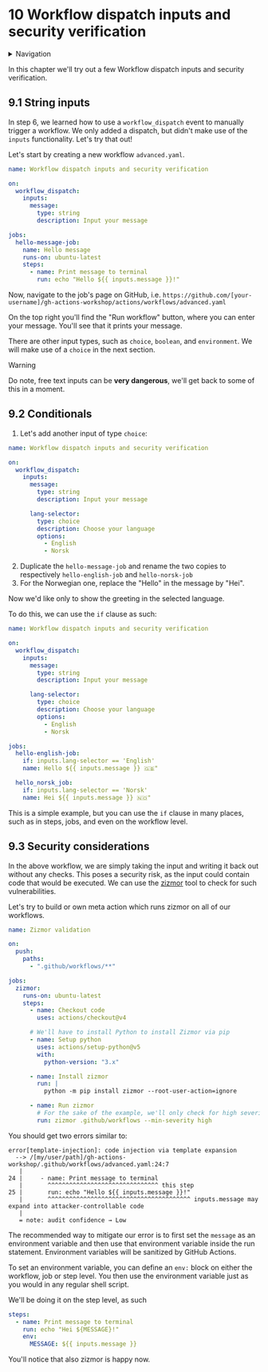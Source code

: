 # 10 Workflow dispatch inputs and security verification

<details>
<summary>Navigation</summary>

1. ~~[Creating a workflow](../1/README.md)~~
1. ~~[Building code in a workflow](../2/README.md)~~
1. ~~[Running multiple jobs in parallel](../3/README.md)~~
1. ~~[Running jobs in sequence](../4/README.md)~~
1. ~~[Deploying to GitHub Pages](../5/README.md)~~
1. ~~[Using other events to run workflows](../6/README.md)~~
1. ~~[Outputs from steps and jobs](../7/README.md)~~
1. ~~[Keeping dependencies up to date with Dependabot](../8/README.md)~~
1. ~~[Matrices](../9/README.md)~~
1. **Workflow dispatch inputs and security verification** (this task)

</details>

In this chapter we'll try out a few Workflow dispatch inputs and security verification.

## 9.1 String inputs

In step 6, we learned how to use a `workflow_dispatch` event to manually trigger a workflow.
We only added a dispatch, but didn't make use of the `inputs` functionality.
Let's try that out!

Let's start by creating a new workflow `advanced.yaml`.

```yaml
name: Workflow dispatch inputs and security verification

on:
  workflow_dispatch:
    inputs:
      message:
        type: string
        description: Input your message

jobs:
  hello-message-job:
    name: Hello message
    runs-on: ubuntu-latest
    steps:
      - name: Print message to terminal
        run: echo "Hello ${{ inputs.message }}!"
```

Now, navigate to the job's page on GitHub, i.e. `https://github.com/[your-username]/gh-actions-workshop/actions/workflows/advanced.yaml`

On the top right you'll find the "Run workflow" button, where you can enter your message.
You'll see that it prints your message.

There are other input types, such as `choice`, `boolean`, and `environment`.
We will make use of a `choice` in the next section.

> [!WARNING]  
> Do note, free text inputs can be **very dangerous**, we'll get back to some of this in a moment.

## 9.2 Conditionals

1. Let's add another input of type `choice`:

```yaml
name: Workflow dispatch inputs and security verification

on:
  workflow_dispatch:
    inputs:
      message:
        type: string
        description: Input your message

      lang-selector:
        type: choice
        description: Choose your language
        options:
          - English
          - Norsk
```

2. Duplicate the `hello-message-job` and rename the two copies to respectively `hello-english-job` and `hello-norsk-job`
3. For the Norwegian one, replace the "Hello" in the message by "Hei".

Now we'd like only to show the greeting in the selected language.

To do this, we can use the `if` clause as such:

```yaml
name: Workflow dispatch inputs and security verification

on:
  workflow_dispatch:
    inputs:
      message:
        type: string
        description: Input your message

      lang-selector:
        type: choice
        description: Choose your language
        options:
          - English
          - Norsk

jobs:
  hello-english-job:
    if: inputs.lang-selector == 'English'
    name: Hello ${{ inputs.message }} 🇬🇧"

  hello_norsk_job:
    if: inputs.lang-selector == 'Norsk'
    name: Hei ${{ inputs.message }} 🇳🇴"
```

This is a simple example, but you can use the `if` clause in many places, such as in steps, jobs, and even on the workflow level.

## 9.3 Security considerations

In the above workflow, we are simply taking the input and writing it back out without any checks.
This poses a security risk, as the input could contain code that would be executed.
We can use the [zizmor](https://github.com/woodruffw/zizmor) tool to check for such vulnerabilities.

<!-- Check out the installation instructions on the [zizmor documentation page](https://woodruffw.github.io/zizmor/installation/) to install it locally. -->
<!-- Then run it against our workflow file. -->

Let's try to build or own meta action which runs zizmor on all of our workflows.

```yaml
name: Zizmor validation

on:
  push:
    paths:
      - ".github/workflows/**"

jobs:
  zizmor:
    runs-on: ubuntu-latest
    steps:
      - name: Checkout code
        uses: actions/checkout@v4

      # We'll have to install Python to install Zizmor via pip
      - name: Setup python
        uses: actions/setup-python@v5
        with:
          python-version: "3.x"

      - name: Install zizmor
        run: |
          python -m pip install zizmor --root-user-action=ignore

      - name: Run zizmor
        # For the sake of the example, we'll only check for high severity issues
        run: zizmor .github/workflows --min-severity high
```

You should get two errors similar to:

```text
error[template-injection]: code injection via template expansion
  --> /[my/user/path]/gh-actions-workshop/.github/workflows/advanced.yaml:24:7
   |
24 |     - name: Print message to terminal
   |       ^^^^^^^^^^^^^^^^^^^^^^^^^^^^^^^ this step
25 |       run: echo "Hello ${{ inputs.message }}!"
   |       ^^^^^^^^^^^^^^^^^^^^^^^^^^^^^^^^^^^^^^^^ inputs.message may expand into attacker-controllable code
   |
   = note: audit confidence → Low
```

The recommended way to mitigate our error is to first set the `message` as an environment variable and then use that environment variable inside the run statement.
Environment variables will be sanitized by GitHub Actions.

To set an environment variable, you can define an `env:` block on either the workflow, job or step level.
You then use the environment variable just as you would in any regular shell script.

We'll be doing it on the step level, as such

```yaml
steps:
  - name: Print message to terminal
    run: echo "Hei ${MESSAGE}!"
    env:
      MESSAGE: ${{ inputs.message }}
```

You'll notice that also zizmor is happy now.
